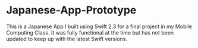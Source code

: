# Japanese-App-Prototype
This is a Japanese App I built using Swift 2.3 for a final project in my Mobile Computing Class.  It was fully functional at the time but has not been updated to keep up with the latest Swift versions. 
